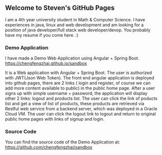 ## Welcome to Steven's GitHub Pages

I am a 4th year university student in Math & Computer Science. I have experiences in java, linux and web development and am looking for a position of java developer/full stack web developer/devop. You probably have my resume if you come here. :)

### Demo Application

I have made a Demo Web Application using Angular + Spring Boot.
<a href="https://chengfengzhai.github.io/sandbox">https://chengfengzhai.github.io/sandbox</a>

It is a Web application with Angular + Spring Boot. The user is authorized with JWT(Json Web Token).
The front end angular application is deployed into github pages, there are 2 links ( login and register, of course we can add more content available to public) in the public home page. After a user signs up with simple username + password, the application will display other 2 links: logout and products list. The user can click the link of poducts list and get a view of list of products, these products are retrieved via Restful web service from a backend server, which was deployed in a Oracle Cloud VM. The user can click the logout link to logout and return to original public home pages with links of signup and login.

### Source Code
You can find the source code of the Demo Application at:
<a href="https://github.com/chengfengzhai/sandbox">https://github.com/chengfengzhai/sandbox</a>
